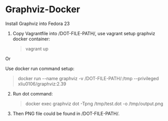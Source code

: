 # Graphviz-Docker

Install Graphviz into Fedora 23

1. Copy Vagrantfile into /DOT-FILE-PATH/, use vagrant setup graphviz docker container:
   > vagrant up

Or

   Use docker run command setup:
   > docker run --name graphviz -v /DOT-FILE-PATH/:/tmp --privileged xliu0106/graphviz:2.39
   
2. Run dot command:
   > docker exec graphviz dot -Tpng /tmp/test.dot -o /tmp/output.png

3. Then PNG file could be found in /DOT-FILE-PATH/.
